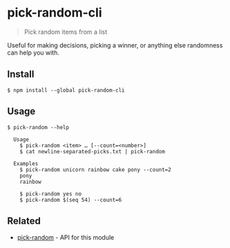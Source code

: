 # pick-random-cli

> Pick random items from a list

Useful for making decisions, picking a winner, or anything else randomness can help you with.

## Install

```
$ npm install --global pick-random-cli
```

## Usage

```
$ pick-random --help

  Usage
    $ pick-random <item> … [--count=<number>]
    $ cat newline-separated-picks.txt | pick-random

  Examples
    $ pick-random unicorn rainbow cake pony --count=2
    pony
    rainbow

    $ pick-random yes no
    $ pick-random $(seq 54) --count=6
```

## Related

- [pick-random](https://github.com/sindresorhus/pick-random) - API for this module
